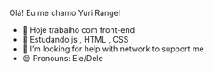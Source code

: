 Olá! Eu me chamo Yuri Rangel 

 
- 🔭 Hoje trabalho com front-end
- 🌱 Estudando js , HTML , CSS
- 🤔 I’m looking for help with network to support me
- 😄 Pronouns: Ele/Dele

